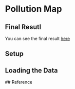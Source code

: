 # Pollution Map

## Final Resutl

You can see the final result [here](https://cvalenzuela.github.io/Mappa/tutorials/pollutionmap/)

## Setup

## Loading the Data

## Reference